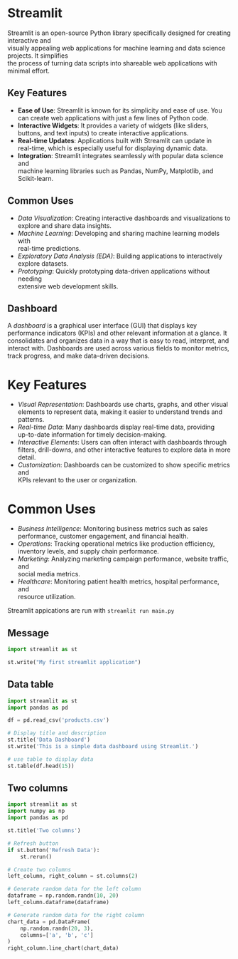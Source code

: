# Streamlit 

Streamlit is an open-source Python library specifically designed for creating interactive and  
visually appealing web applications for machine learning and data science projects. It simplifies  
the process of turning data scripts into shareable web applications with minimal effort.

## Key Features
- **Ease of Use**: Streamlit is known for its simplicity and ease of use. You  
  can create web applications with just a few lines of Python code.  
- **Interactive Widgets**: It provides a variety of widgets (like sliders,  
  buttons, and text inputs) to create interactive applications.  
- **Real-time Updates**: Applications built with Streamlit can update in  
  real-time, which is especially useful for displaying dynamic data.  
- **Integration**: Streamlit integrates seamlessly with popular data science and  
  machine learning libraries such as Pandas, NumPy, Matplotlib, and  
  Scikit-learn.

## Common Uses
- *Data Visualization*: Creating interactive dashboards and visualizations to  
  explore and share data insights.  
- *Machine Learning*: Developing and sharing machine learning models with  
  real-time predictions.  
- *Exploratory Data Analysis (EDA)*: Building applications to interactively
  explore datasets.  
- *Prototyping*: Quickly prototyping data-driven applications without needing  
  extensive web development skills.  

## Dashboard

A *dashboard* is a graphical user interface (GUI) that displays key  
performance indicators (KPIs) and other relevant information at a glance. It  
consolidates and organizes data in a way that is easy to read, interpret, and  
interact with. Dashboards are used across various fields to monitor metrics,  
track progress, and make data-driven decisions.  

# Key Features
- *Visual Representation*: Dashboards use charts, graphs, and other visual  
  elements to represent data, making it easier to understand trends and  
  patterns.  
- *Real-time Data*: Many dashboards display real-time data, providing  
  up-to-date information for timely decision-making.  
- *Interactive Elements*: Users can often interact with dashboards through  
  filters, drill-downs, and other interactive features to explore data in more  
  detail.  
- *Customization*: Dashboards can be customized to show specific metrics and  
  KPIs relevant to the user or organization.  

# Common Uses
- *Business Intelligence*: Monitoring business metrics such as sales  
  performance, customer engagement, and financial health.  
- *Operations*: Tracking operational metrics like production efficiency,  
  inventory levels, and supply chain performance.  
- *Marketing*: Analyzing marketing campaign performance, website traffic, and  
  social media metrics.  
- *Healthcare*: Monitoring patient health metrics, hospital performance, and   
  resource utilization.  


Streamlit appications are run with `streamlit run main.py`  


## Message

```python
import streamlit as st

st.write("My first streamlit application")
```

## Data table 

```python
import streamlit as st
import pandas as pd

df = pd.read_csv('products.csv')

# Display title and description
st.title('Data Dashboard')
st.write('This is a simple data dashboard using Streamlit.')

# use table to display data
st.table(df.head(15))
```

## Two columns

```python
import streamlit as st
import numpy as np
import pandas as pd

st.title('Two columns')

# Refresh button
if st.button('Refresh Data'):
    st.rerun()

# Create two columns
left_column, right_column = st.columns(2)

# Generate random data for the left column
dataframe = np.random.randn(10, 20)
left_column.dataframe(dataframe)

# Generate random data for the right column
chart_data = pd.DataFrame(
    np.random.randn(20, 3),
    columns=['a', 'b', 'c']
)
right_column.line_chart(chart_data)
```



